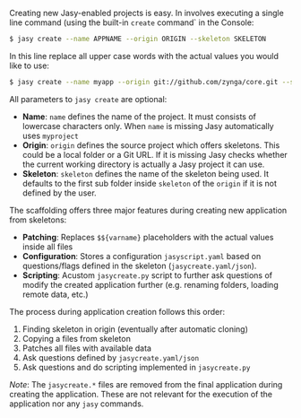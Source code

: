 Creating new Jasy-enabled projects is easy. In involves executing a single line command (using the built-in `create` command` in the Console:

```bash
$ jasy create --name APPNAME --origin ORIGIN --skeleton SKELETON
```

In this line replace all upper case words with the actual values you would like to use:

```bash
$ jasy create --name myapp --origin git://github.com/zynga/core.git --skeleton application
```

All parameters to `jasy create` are optional:

- **Name**: `name` defines the name of the project. It must consists of lowercase characters only. When `name` is missing Jasy automatically uses `myproject`
- **Origin**: `origin` defines the source project which offers skeletons. This could be a local folder or a Git URL. If it is missing Jasy checks whether the current working directory is actually a Jasy project it can use.
- **Skeleton**: `skeleton` defines the name of the skeleton being used. It defaults to the first sub folder inside `skeleton` of the `origin` if it is not defined by the user.

The scaffolding offers three major features during creating new application from skeletons:

* **Patching**: Replaces `$${varname}` placeholders with the actual values inside all files
* **Configuration**: Stores a configuration `jasyscript.yaml` based on questions/flags defined in the skeleton (`jasycreate.yaml/json`). 
* **Scripting**: Acustom `jasycreate.py` script to further ask questions of modify the created application further (e.g. renaming folders, loading remote data, etc.)

The process during application creation follows this order:

1. Finding skeleton in origin (eventually after automatic cloning)
2. Copying a files from skeleton
3. Patches all files with available data
4. Ask questions defined by `jasycreate.yaml/json`
5. Ask questions and do scripting implemented in `jasycreate.py`

*Note*: The `jasycreate.*` files are removed from the final application during creating the application. These are not relevant for the execution of the application nor any `jasy` commands.